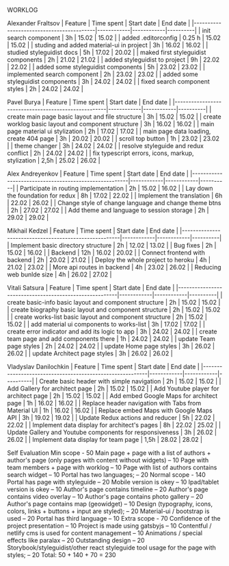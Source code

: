 WORKLOG

Alexander Fraltsov
| Feature                                  | Time spent | Start date | End date |
|------------------------------------------|------------|------------|----------|
| init search component                    | 3h         | 15.02      | 15.02    |
| added .editorconfig                      | 0.25 h     | 15.02      | 15.02    |
| studing and added material-ui in project | 3h         | 16.02      | 16.02    |
| studied styleguidist docs                | 5h         | 17.02      | 20.02    |
| maked first styleguidist components      | 2h         | 21.02      | 21.02    |
| added styleguidist to project            | 9h         | 22.02      | 22.02    |
| added some styleguidist components       | 5h         | 23.02      | 23.02    |
| implemented search component             | 2h         | 23.02      | 23.02    |
| added some styleguidist components       | 3h         | 24.02      | 24.02    |
| fixed search component styles            | 2h         | 24.02      | 24.02    |

Pavel Burya
| Feature                                             | Time spent | Start date | End date |
|-----------------------------------------------------|------------|------------|----------|
| create main page basic layout and file structure    | 3h         | 15.02      | 15.02    |
| create worklog basic layout and component structure | 3h         | 16.02      | 16.02    |
| main page material ui stylization                   | 2h         | 17.02      | 17.02    |
| main page data loading, create 404 page             | 3h         | 20.02      | 20.02    |
| scroll top button                                   | 1h         | 23.02      | 23.02    |
| theme changer                                       | 3h         | 24.02      | 24.02    |
| resolve styleguide and redux conflict               | 2h         | 24.02      | 24.02    |
| fix typescript errors, icons, markup, stylization   | 2,5h       | 25.02      | 26.02    |

Alex Andreyenkov
| Feature                                               | Time spent | Start date | End date |
|-------------------------------------------------------|------------|------------|----------|
| Participate in routing implementation                 | 2h         | 15.02      | 16.02    |
| Lay down the foundation for redux                     | 8h         | 17.02      | 22.02    |
| Implement the translation                             | 6h         | 22.02      | 26.02    |
| Change style of change language and change theme btns | 2h         | 27.02      | 27.02    |
| Add theme and language to session storage             | 2h         | 29.02      | 29.02    |

Mikhail Kedzel
| Feature                                               | Time spent | Start date | End date |
|-------------------------------------------------------|------------|------------|----------|
| Implement basic directory structure | 2h  | 12.02 | 13.02 |
| Bug fixes                           | 2h  | 15.02 | 16.02 |
| Backend                             | 12h | 16.02 | 20.02 |
| Connect frontend with backend       | 2h  | 20.02 | 21.02 |
| Deploy the whole project to heroku  | 4h  | 21.02 | 23.02 |
| More api routes in backend          | 4h  | 23.02 | 26.02 |
| Reducing web bunlde size            | 4h  | 26.02 | 27.02 |

Vitali Satsura
| Feature                                                | Time spent | Start date | End date |
|--------------------------------------------------------|------------|------------|----------|
| create basic-info basic layout and component structure | 2h         | 15.02      | 15.02    |
| create biography basic layout and component structure  | 2h         | 15.02      | 15.02    |
| create works-list basic layout and component structure | 2h         | 15.02      | 15.02    |
| add material ui components to works-list               | 3h         | 17.02      | 17.02    |
| create error indicator and add its logic to app        | 3h         | 24.02      | 24.02    |
| create team page and add components there              | 1h         | 24.02      | 24.02    |
| update Team page styles                                | 2h         | 24.02      | 24.02    |
| update Home page styles                                | 3h         | 26.02      | 26.02    |
| update Architect page styles                           | 3h         | 26.02      | 26.02    |

Vladyslav Danilochkin
| Feature                                                  | Time spent | Start date | End date |
|----------------------------------------------------------|------------|------------|----------|
| Create basic header with simple navigation               | 2h   | 15.02 | 15.02 |
| Add Gallery for architect page                           | 2h   | 15.02 | 15.02 |
| Add Youtube player for architect page                    | 2h   | 15.02 | 15.02 |
| Add embed Google Maps for architect page                 | 1h   | 16.02 | 16.02 |
| Replace header navigation with Tabs from Material UI     | 1h   | 16.02 | 16.02 |
| Replace embed Maps with Google Maps API                  | 3h   | 19.02 | 19.02 |
| Update Redux actions and reducer                         | 5h   | 22.02 | 22.02 |
| Implement data display for architect's pages             | 8h   | 22.02 | 25.02 |
| Update Gallery and Youtube components for responsiveness | 3h   | 26.02 | 26.02 |
| Implement data display for team page                     | 1,5h | 28.02 | 28.02 |

Self Evaluation
Min scope - 50
Main page + page with a list of authors + author's page (only pages with content without widgets) – 10
Page with team members + page with worklog – 10
Page with list of authors contains search widget – 10
Portal has two languages; – 20
Normal scope - 140
Portal has page with styleguide – 20
Mobile version is okey – 10
Ipad/tablet version is okey – 10
Author's page contains timeline – 20
Author's page contains video overlay – 10
Author's page contains photo gallery – 20
Author's page contains map (geowidget) – 10
Design (typography, icons, colors, links + buttons + input are styled); – 20
Material-ui / bootstrap is used – 20
Portal has third language – 10
Extra scope - 70
Confidence of the project presentation – 10
Project is made using gatsbyjs – 10
Contentful / netlify cms is used for content management – 10
Animations / special effects like paralax – 20
Outstanding design – 20
Storybook/styleguidist/other react styleguide tool usage for the page with styles; – 20
Total: 50 + 140 + 70 = 230